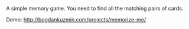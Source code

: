 A simple memory game. You need to find all the matching pairs of cards.

Demo: http://bogdankuzmin.com/projects/memorize-me/
